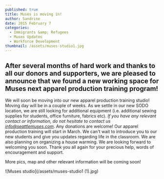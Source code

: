 ```yaml
---
published: true
title: Muses is moving in!
author: Sandrine
date: 2015 February 7
categories:
  - Immigrants &amp; Refugees
  - Muses Updates
  - Workforce Development
thumbnail: /assets/muses-studio1.jpg
---
```

## After several months of hard work and thanks to all our donors and supporters, we are pleased to announce that we found a new working space for Muses next apparel production training program!

We will soon be moving into our new apparel production training studio! Moving day will be in a couple of weeks. As we settle in our new SODO location, we are still looking for additional equipment (i.e. additional sewing supplies for students, office furniture, fabrics etc). *If you have any relevant contact or information, do not hesitate to contact us info@seattlemuses.com*. Any donations are welcome! Our apparel production training will start in March. We can't wait to introduce you to our new students and give you updates regarding life in the classroom. We are also planning on organizing a house warming. We are looking forward to welcoming you soon. Thank you all again for your precious help, words of encouragement and support.

More pics, map and other relevant information will be coming soon!

![Muses studio](/assets/muses-studio1 (1).jpg)